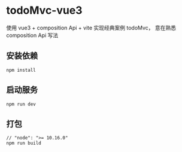 # todoMvc-vue3

使用 vue3 + composition Api + vite 实现经典案例 todoMvc，
意在熟悉 composition Api 写法

## 安装依赖

```
npm install
```

## 启动服务

```
npm run dev
```

## 打包

```
// "node": ">= 10.16.0"
npm run build
```